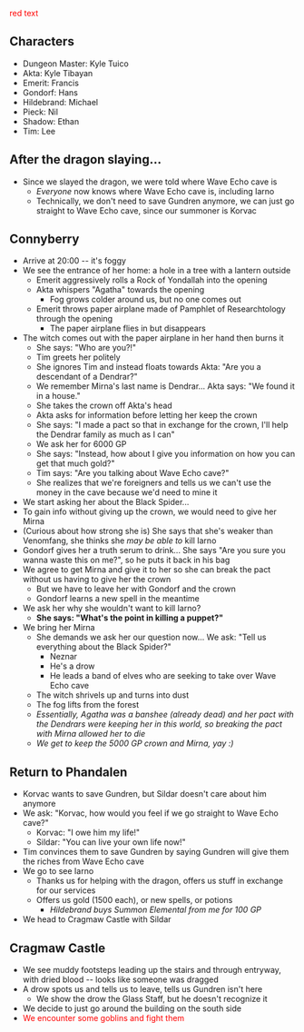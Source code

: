 <span style="color:red">red text</span>

## Characters
- Dungeon Master: Kyle Tuico
- Akta: Kyle Tibayan
- Emerit: Francis
- Gondorf: Hans
- Hildebrand: Michael
- Pieck: Nil
- Shadow: Ethan
- Tim: Lee

## After the dragon slaying...
- Since we slayed the dragon, we were told where Wave Echo cave is
    - *Everyone* now knows where Wave Echo cave is, including Iarno
    - Technically, we don't need to save Gundren anymore, we can just go straight to Wave Echo cave, since our summoner is Korvac

## Connyberry
- Arrive at 20:00 -- it's foggy
- We see the entrance of her home: a hole in a tree with a lantern outside
    - Emerit aggressively rolls a Rock of Yondallah into the opening
    - Akta whispers "Agatha" towards the opening
        - Fog grows colder around us, but no one comes out
    - Emerit throws paper airplane made of Pamphlet of Researchtology through the opening
        - The paper airplane flies in but disappears
- The witch comes out with the paper airplane in her hand then burns it
    - She says: "Who are you?!"
    - Tim greets her politely
    - She ignores Tim and instead floats towards Akta: "Are you a descendant of a Dendrar?"
    - We remember Mirna's last name is Dendrar... Akta says: "We found it in a house."
    - She takes the crown off Akta's head
    - Akta asks for information before letting her keep the crown
    - She says: "I made a pact so that in exchange for the crown, I'll help the Dendrar family as much as I can"
    - We ask her for 6000 GP
    - She says: "Instead, how about I give you information on how you can get that much gold?"
    - Tim says: "Are you talking about Wave Echo cave?"
    - She realizes that we're foreigners and tells us we can't use the money in the cave because we'd need to mine it
- We start asking her about the Black Spider...
- To gain info without giving up the crown, we would need to give her Mirna
- (Curious about how strong she is) She says that she's weaker than Venomfang, she thinks she *may be able to* kill Iarno
- Gondorf gives her a truth serum to drink... She says "Are you sure you wanna waste this on me?", so he puts it back in his bag
- We agree to get Mirna and give it to her so she can break the pact without us having to give her the crown
    - But we have to leave her with Gondorf and the crown
    - Gondorf learns a new spell in the meantime
- We ask her why she wouldn't want to kill Iarno?
    - **She says: "What's the point in killing a puppet?"**
- We bring her Mirna
    - She demands we ask her our question now... We ask: "Tell us everything about the Black Spider?"
        - Neznar
        - He's a drow
        - He leads a band of elves who are seeking to take over Wave Echo cave
    - The witch shrivels up and turns into dust
    - The fog lifts from the forest
    - *Essentially, Agatha was a banshee (already dead) and her pact with the Dendrars were keeping her in this world, so breaking the pact with Mirna allowed her to die*
    - *We get to keep the 5000 GP crown and Mirna, yay :)*

## Return to Phandalen
- Korvac wants to save Gundren, but Sildar doesn't care about him anymore
- We ask: "Korvac, how would you feel if we go straight to Wave Echo cave?"
    - Korvac: "I owe him my life!"
    - Sildar: "You can live your own life now!"
- Tim convinces them to save Gundren by saying Gundren will give them the riches from Wave Echo cave
- We go to see Iarno
    - Thanks us for helping with the dragon, offers us stuff in exchange for our services
    - Offers us gold (1500 each), or new spells, or potions
        - *Hildebrand buys Summon Elemental from me for 100 GP*
- We head to Cragmaw Castle with Sildar

## Cragmaw Castle
- We see muddy footsteps leading up the stairs and through entryway, with dried blood -- looks like someone was dragged
- A drow spots us and tells us to leave, tells us Gundren isn't here
    - We show the drow the Glass Staff, but he doesn't recognize it
- We decide to just go around the building on the south side
- <span style="color:red">We encounter some goblins and fight them</span>